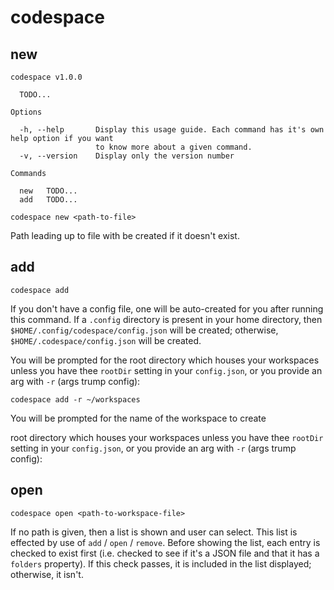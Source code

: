 # codespace

## new

```
codespace v1.0.0

  TODO... 

Options

  -h, --help       Display this usage guide. Each command has it's own help option if you want   
                   to know more about a given command.                                           
  -v, --version    Display only the version number                                               

Commands

  new   TODO... 
  add   TODO... 

codespace new <path-to-file>
```

Path leading up to file with be created if it doesn't exist.

## add

```
codespace add
```

If you don't have a config file, one will be auto-created for you after running this command. If a `.config` directory is present in your home directory, then `$HOME/.config/codespace/config.json` will be created; otherwise, `$HOME/.codespace/config.json` will be created.

You will be prompted for the root directory which houses your workspaces unless you have thee `rootDir` setting in your `config.json`, or you provide an arg with `-r` (args trump config):

```
codespace add -r ~/workspaces
```

You will be prompted for the name of the workspace to create

root directory which houses your workspaces unless you have thee `rootDir` setting in your `config.json`, or you provide an arg with `-r` (args trump config):

## open

```
codespace open <path-to-workspace-file>
```

If no path is given, then a list is shown and user can select. This list is effected by use of `add` / `open` / `remove`. Before showing the list, each entry is checked to exist first (i.e. checked to see if it's a JSON file and that it has a `folders` property). If this check passes, it is included in the list displayed; otherwise, it isn't.

